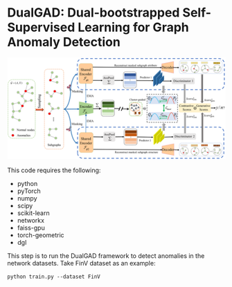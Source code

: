 # DualGAD: Dual-bootstrapped Self-Supervised Learning for Graph Anomaly Detection



![The proposed framework](framework.png)

This code requires the following:
* python
* pyTorch
* numpy
* scipy
* scikit-learn
* networkx
* faiss-gpu
* torch-geometric
* dgl

This step is to run the DualGAD framework to detect anomalies in the network datasets. Take FinV dataset as an example:
```
python train.py --dataset FinV
```
